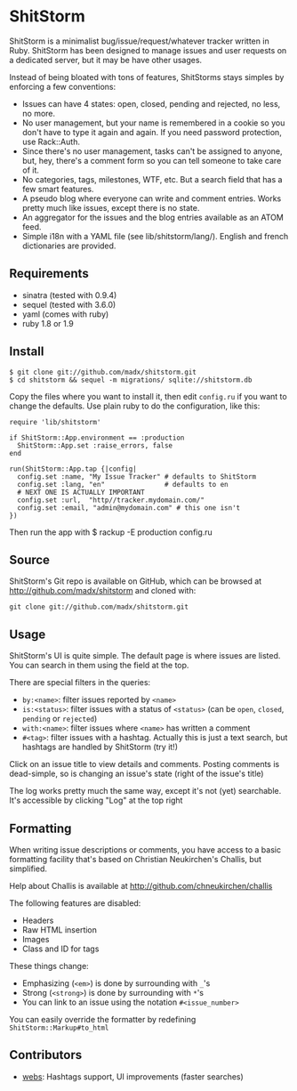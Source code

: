 ShitStorm
=========

ShitStorm is a minimalist bug/issue/request/whatever tracker written in Ruby.
ShitStorm has been designed to manage issues and user requests on a dedicated
server, but it may be have other usages.

Instead of being bloated with tons of features, ShitStorms stays simples by
enforcing a few conventions:

* Issues can have 4 states: open, closed, pending and rejected, no less, no
  more.
* No user management, but your name is remembered in a cookie so you don't
  have to type it again and again. If you need password protection, use
  Rack::Auth.
* Since there's no user management, tasks can't be assigned to anyone, but,
  hey, there's a comment form so you can tell someone to take care of it.
* No categories, tags, milestones, WTF, etc. But a search field that has a few
  smart features.
* A pseudo blog where everyone can write and comment entries. Works pretty much
  like issues, except there is no state.
* An aggregator for the issues and the blog entries available as an ATOM feed.
* Simple i18n with a YAML file (see lib/shitstorm/lang/). English and french
  dictionaries are provided.

## Requirements ##############################################################

* sinatra (tested with 0.9.4)
* sequel (tested with 3.6.0)
* yaml (comes with ruby)
* ruby 1.8 or 1.9

## Install ###################################################################

    $ git clone git://github.com/madx/shitstorm.git
    $ cd shitstorm && sequel -m migrations/ sqlite://shitstorm.db

Copy the files where you want to install it, then edit `config.ru` if you
want to change the defaults. Use plain ruby to do the configuration, like
this:

    require 'lib/shitstorm'

    if ShitStorm::App.environment == :production
      ShitStorm::App.set :raise_errors, false
    end

    run(ShitStorm::App.tap {|config|
      config.set :name, "My Issue Tracker" # defaults to ShitStorm
      config.set :lang, "en"               # defaults to en
      # NEXT ONE IS ACTUALLY IMPORTANT
      config.set :url,  "http//tracker.mydomain.com/"
      config.set :email, "admin@mydomain.com" # this one isn't
    })

Then run the app with $ rackup -E production config.ru

## Source ####################################################################

ShitStorm's Git repo is available on GitHub, which can be browsed at
<http://github.com/madx/shitstorm> and cloned with:

    git clone git://github.com/madx/shitstorm.git

## Usage #####################################################################

ShitStorm's UI is quite simple. The default page is where issues are listed.
You can search in them using the field at the top.

There are special filters in the queries:

* `by:<name>`: filter issues reported by `<name>`
* `is:<status>`: filter issues with a status of `<status>` (can be `open`,
   `closed`, `pending` or `rejected`)
* `with:<name>`: filter issues where `<name>` has written a comment
* `#<tag>`: filter issues with a hashtag. Actually this is just a text search,
  but hashtags are handled by ShitStorm (try it!)

Click on an issue title to view details and comments. Posting comments is
dead-simple, so is changing an issue's state (right of the issue's title)

The log works pretty much the same way, except it's not (yet) searchable.
It's accessible by clicking "Log" at the top right

## Formatting ################################################################

When writing issue descriptions or comments, you have access to a basic
formatting facility that's based on Christian Neukirchen's Challis, but
simplified.

Help about Challis is available at <http://github.com/chneukirchen/challis>

The following features are disabled:

* Headers
* Raw HTML insertion
* Images
* Class and ID for tags

These things change:

* Emphasizing (`<em>`) is done by surrounding with `_`'s
* Strong (`<strong>`) is done by surrounding with `*`'s
* You can link to an issue using the notation `#<issue_number>`

You can easily override the formatter by redefining `ShitStorm::Markup#to_html`

## Contributors ##############################################################

* [webs][1]: Hashtags support, UI improvements (faster searches)

[1]: http://github.com/webs
